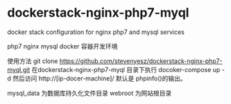 # dockerstack-nginx-php7-myql
docker stack configuration for nginx php7 and mysql services

php7 nginx mysql docker 容器开发环境

使用方法
git clone https://github.com/stevenyesz/dockerstack-nginx-php7-myql.git
在dockerstack-nginx-php7-myql 目录下执行
docoker-compose up -d
然后访问 http://[ip-docer-machine]/
默认是 phpinfo()的输出。

mysql_data 为数据库持久化文件目录
webroot 为网站根目录
